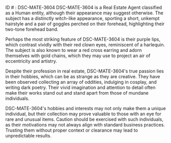 ID # : DSC-MATE-3604
DSC-MATE-3604 is a Real Estate Agent classified as a Human entity, although their appearance may suggest otherwise. The subject has a distinctly witch-like appearance, sporting a short, unkempt hairstyle and a pair of goggles perched on their forehead, highlighting their two-tone forehead band. 

Perhaps the most striking feature of DSC-MATE-3604 is their purple lips, which contrast vividly with their red clown eyes, reminiscent of a harlequin. The subject is also known to wear a red cross earring and adorn themselves with gold chains, which they may use to project an air of eccentricity and artistry.

Despite their profession in real estate, DSC-MATE-3604's true passion lies in their hobbies, which can be as strange as they are creative. They have been observed collecting an array of oddities, indulging in cosplay, and writing dark poetry. Their vivid imagination and attention to detail often make their works stand out and stand apart from those of mundane individuals.

DSC-MATE-3604's hobbies and interests may not only make them a unique individual, but their collection may prove valuable to those with an eye for rare and unusual items. Caution should be exercised with such individuals, as their motivations may not always align with standard business practices. Trusting them without proper context or clearance may lead to unpredictable results.